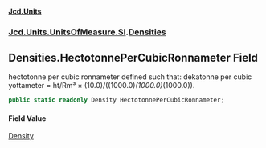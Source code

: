#### [Jcd.Units](index 'index')
### [Jcd.Units.UnitsOfMeasure.SI](Jcd.Units.UnitsOfMeasure.SI 'Jcd.Units.UnitsOfMeasure.SI').[Densities](Densities 'Jcd.Units.UnitsOfMeasure.SI.Densities')

## Densities.HectotonnePerCubicRonnameter Field

hectotonne per cubic ronnameter defined such that: dekatonne per cubic yottameter = ht/Rm³ ×
(10.0)/((1000.0)*(1000.0)*(1000.0)).

```csharp
public static readonly Density HectotonnePerCubicRonnameter;
```

#### Field Value
[Density](Density 'Jcd.Units.UnitTypes.Density')